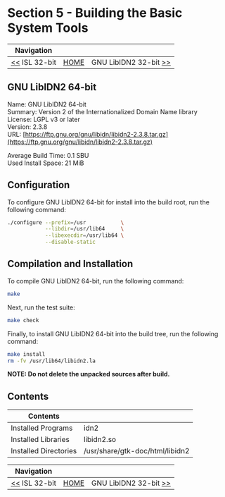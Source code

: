 # Section 5 - Building the Basic System Tools

| Navigation |||
| --- | --- | ---: |
| [<<](./ISL32bit.md) ISL 32-bit | [HOME](../README.md) | GNU LibIDN2 32-bit [>>](./libidn2-32bit.md) |

## GNU LibIDN2 64-bit

Name: GNU LibIDN2 64-bit<br />
Summary: Version 2 of the Internationalized Domain Name library<br />
License: LGPL v3 or later<br />
Version: 2.3.8<br />
URL: [https://ftp.gnu.org/gnu/libidn/libidn2-2.3.8.tar.gz](https://ftp.gnu.org/gnu/libidn/libidn2-2.3.8.tar.gz)<br />

Average Build Time: 0.1 SBU<br />
Used Install Space: 21 MiB<br />

## Configuration

To configure GNU LibIDN2 64-bit for install into the build root, run the following command:

```bash
./configure --prefix=/usr           \
            --libdir=/usr/lib64     \
            --libexecdir=/usr/lib64 \
            --disable-static
```

## Compilation and Installation

To compile GNU LibIDN2 64-bit, run the following command:

```bash
make
```

Next, run the test suite:

```bash
make check
```

Finally, to install GNU LibIDN2 64-bit into the build tree, run the following command:

```bash
make install
rm -fv /usr/lib64/libidn2.la
```

**NOTE: Do not delete the unpacked sources after build.**

## Contents

| Contents | |
| --- | --- |
| Installed Programs | idn2 |
| Installed Libraries | libidn2.so |
| Installed Directories | /usr/share/gtk-doc/html/libidn2 |

| Navigation |||
| --- | --- | ---: |
| [<<](./ISL32bit.md) ISL 32-bit | [HOME](../README.md) | GNU LibIDN2 32-bit [>>](./libidn2-32bit.md) |

